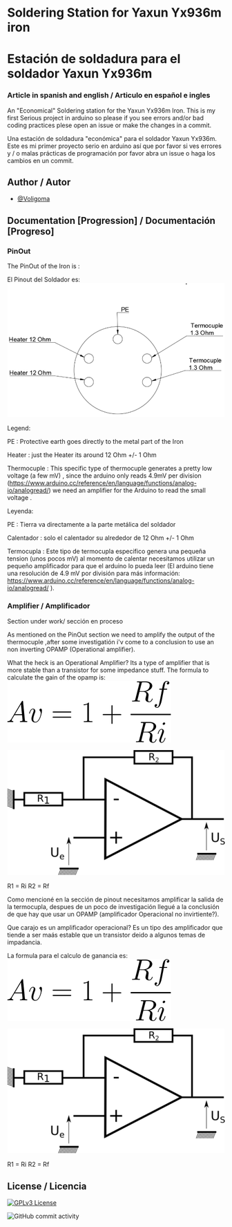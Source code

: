 # Soldering Station for Yaxun Yx936m iron 

# Estación de soldadura para el soldador Yaxun Yx936m
### Article in spanish and english / Articulo en español e ingles

An "Economical" Soldering station for the Yaxun Yx936m Iron.
This is my first Serious project in arduino so please if you see errors and/or bad coding practices plese open an issue or make the changes in a commit.

Una estación de soldadura "económica" para el soldador Yaxun Yx936m.
Este es mi primer proyecto serio en arduino así que por favor si ves errores y / o malas prácticas de programación por favor abra un issue o haga los cambios en un commit.




## Author / Autor

- [@Voligoma](https://www.github.com/Voligoma)


## Documentation [Progression] / Documentación [Progreso]

### PinOut
The PinOut of the Iron is :

El Pinout del Soldador es:
![img](https://raw.githubusercontent.com/Voligoma/Soldering-station-for-Yaxun-Yx936m/main/img/Yaxun%20Yx936m%20PinOut.png)

Legend: 

PE : Protective earth goes directly to the metal part of the Iron

Heater : just the Heater its around 12 Ohm +/- 1 Ohm

Thermocuple : This specific type of thermocuple generates a pretty low voltage (a few mV) , since the arduino only reads 4.9mV per division (https://www.arduino.cc/reference/en/language/functions/analog-io/analogread/) we need an amplifier for the Arduino to read the small voltage .


Leyenda: 

PE : Tierra va directamente a la parte metálica del soldador

Calentador : solo el calentador su alrededor de 12 Ohm +/- 1 Ohm

Termocupla : Este tipo de termocupla especifico genera una pequeña tension (unos pocos mV) al momento de calentar necesitamos utilizar un pequeño amplificador para que el arduino lo pueda leer (El arduino tiene una resolución de 4.9 mV por división para más información: https://www.arduino.cc/reference/en/language/functions/analog-io/analogread/ ).

### Amplifier / Amplificador
Section under work/ sección en proceso

As mentioned on the PinOut section we need to amplify the output of the thermocuple ,after some investigatión i'v come to a conclusion to use an non inverting OPAMP (Operational amplifier).

What the heck is an Operational Amplifier? Its a type of amplifier that is more stable than a transistor for some impedance stuff.
The formula to calculate the gain of the opamp is: 
![img](https://raw.githubusercontent.com/Voligoma/Soldering-station-for-Yaxun-Yx936m/main/img/CodeCogsEqn%20(1).png)

![img1](https://raw.githubusercontent.com/Voligoma/Soldering-station-for-Yaxun-Yx936m/main/img/Montage_AOP_non-inverseur.png)

 R1 = Ri R2 = Rf

Como mencioné en la sección de pinout necesitamos amplificar la salida de la termocupla, despues de un poco de investigación llegué a la conclusión de que hay que usar un OPAMP (amplificador Operacional no invirtiente?).

Que carajo es un amplificador operacional? Es un tipo des amplificador que tiende a ser maás estable que un transistor deido a algunos temas de impadancia.

La formula para el calculo de ganancia es:
![img](https://raw.githubusercontent.com/Voligoma/Soldering-station-for-Yaxun-Yx936m/main/img/CodeCogsEqn%20(1).png)

![img1](https://raw.githubusercontent.com/Voligoma/Soldering-station-for-Yaxun-Yx936m/main/img/Montage_AOP_non-inverseur.png)

 R1 = Ri R2 = Rf





## License / Licencia


[![GPLv3 License](https://img.shields.io/badge/License-GPL%20v3-yellow.svg)](https://opensource.org/licenses/)

![GitHub commit activity](https://img.shields.io/github/commit-activity/t/Voligoma/Soldering-station-for-Yaxun-Yx936m)
